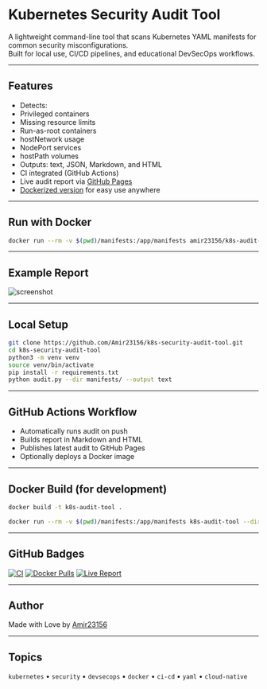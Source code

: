# Kubernetes Security Audit Tool

A lightweight command-line tool that scans Kubernetes YAML manifests for common security misconfigurations.  
Built for local use, CI/CD pipelines, and educational DevSecOps workflows.

---

##  Features

-  Detects:
  - Privileged containers
  - Missing resource limits
  - Run-as-root containers
  - hostNetwork usage
  - NodePort services
  - hostPath volumes
-  Outputs: text, JSON, Markdown, and HTML
-  CI integrated (GitHub Actions)
-  Live audit report via [GitHub Pages](https://amir23156.github.io/k8s-security-audit-tool/)
-  [Dockerized version](https://hub.docker.com/r/amir23156/k8s-audit-tool) for easy use anywhere

---

## Run with Docker

```bash
docker run --rm -v $(pwd)/manifests:/app/manifests amir23156/k8s-audit-tool:latest --dir manifests/ --output markdown
```

---

## Example Report

![screenshot](https://amir23156.github.io/k8s-security-audit-tool/screenshot.png)

---

## Local Setup

```bash
git clone https://github.com/Amir23156/k8s-security-audit-tool.git
cd k8s-security-audit-tool
python3 -m venv venv
source venv/bin/activate
pip install -r requirements.txt
python audit.py --dir manifests/ --output text
```

---

## GitHub Actions Workflow

- Automatically runs audit on push
- Builds report in Markdown and HTML
- Publishes latest audit to GitHub Pages
- Optionally deploys a Docker image

---

## Docker Build (for development)

```bash
docker build -t k8s-audit-tool .
```

```bash
docker run --rm -v $(pwd)/manifests:/app/manifests k8s-audit-tool --dir manifests/ --output markdown
```

---

## GitHub Badges

[![CI](https://github.com/Amir23156/k8s-security-audit-tool/actions/workflows/deploy.yml/badge.svg)](https://github.com/Amir23156/k8s-security-audit-tool/actions)
[![Docker Pulls](https://img.shields.io/docker/pulls/amir23156/k8s-audit-tool)](https://hub.docker.com/r/amir23156/k8s-audit-tool)
[![Live Report](https://img.shields.io/badge/report-live-blue)](https://amir23156.github.io/k8s-security-audit-tool/)

---

## Author

Made with Love by [Amir23156](https://github.com/Amir23156)

---

##  Topics

`kubernetes` • `security` • `devsecops` • `docker` • `ci-cd` • `yaml` • `cloud-native`
